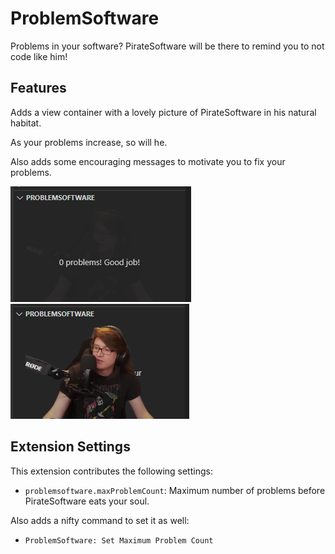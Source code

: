# ProblemSoftware

Problems in your software? PirateSoftware will be there to remind you to not code like him!

## Features

Adds a view container with a lovely picture of PirateSoftware in his natural habitat.

As your problems increase, so will he.

Also adds some encouraging messages to motivate you to fix your problems.

![ProblemSoftware with 0 problems](./src/assets/0-problems.png)
![ProblemSoftware with 50 problems](./src/assets/50-problems.png)

## Extension Settings

This extension contributes the following settings:

- `problemsoftware.maxProblemCount`: Maximum number of problems before PirateSoftware eats your soul.

Also adds a nifty command to set it as well:

- `ProblemSoftware: Set Maximum Problem Count`
